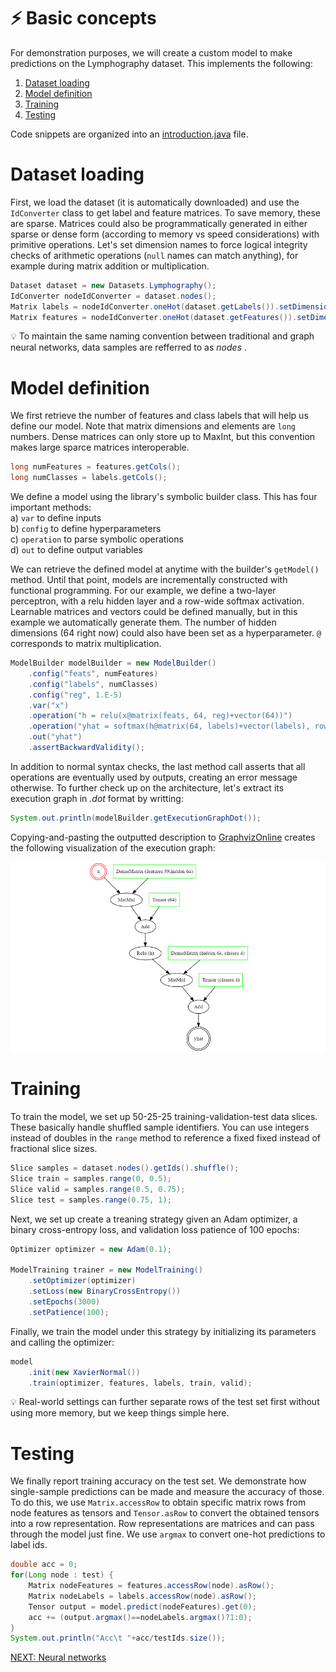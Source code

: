 # :zap: Basic concepts

For demonstration purposes, we will create a custom model to make predictions 
on the Lymphography dataset. This implements the following:

1. [Dataset loading](#dataset-loading)
2. [Model definition](#model-definition)
3. [Training](#training)
4. [Testing](#testing)

Code snippets are organized into an [introduction.java](../JGNN/src/examples/Introduction.java) file.

# Dataset loading
First, we load the dataset (it is automatically downloaded) and use the `IdConverter` class
to get label and feature matrices. To save memory, these are sparse. 
Matrices could also be programmatically generated in either sparse or dense form (according 
to memory vs speed considerations) with primitive operations.
Let's set dimension names to force logical integrity checks of arithmetic operations
(`null` names can match anything), for example during matrix addition or multiplication.

```java
Dataset dataset = new Datasets.Lymphography();
IdConverter nodeIdConverter = dataset.nodes();
Matrix labels = nodeIdConverter.oneHot(dataset.getLabels()).setDimensionName("samples", "classes");
Matrix features = nodeIdConverter.oneHot(dataset.getFeatures()).setDimensionName("samples", "features");
```

:bulb: To maintain the same naming convention between traditional and graph neural networks, 
data samples are refferred to as *nodes* .

# Model definition
We first retrieve the number of features and class labels that will help us define our model. Note 
that matrix dimensions and elements are `long` numbers. Dense matrices can only
store up to MaxInt, but this convention makes large sparce matrices interoperable.

```java
long numFeatures = features.getCols();
long numClasses = labels.getCols();
```

We define a model using the library's symbolic builder class. This
has four important methods: 
<br>a) `var` to define inputs
<br>b) `config` to define hyperparameters
<br>c) `operation` to parse symbolic operations
<br>d) `out` to define output variables

We can retrieve the defined model at anytime with the builder's `getModel()` method. 
Until that point, models are incrementally constructed with functional programming.
For our example, we define a two-layer perceptron, with a relu hidden layer and 
a row-wide softmax activation. Learnable matrices and vectors could be defined manually,
but in this example we automatically generate them. The number of
hidden dimensions (64 right now) could also have been set as a hyperparameter. 
`@` corresponds to matrix multiplication.

```java
ModelBuilder modelBuilder = new ModelBuilder()
	.config("feats", numFeatures)
	.config("labels", numClasses)
	.config("reg", 1.E-5)
	.var("x")
	.operation("h = relu(x@matrix(feats, 64, reg)+vector(64))")
	.operation("yhat = softmax(h@matrix(64, labels)+vector(labels), row)")
	.out("yhat")
	.assertBackwardValidity();
```

In addition to normal syntax checks, the last method call asserts that all operations
are eventually used by outputs, creating an error message otherwise. 
To further check up on the architecture, let's extract its execution graph in *.dot* format
by writting:

```java
System.out.println(modelBuilder.getExecutionGraphDot());
```

Copying-and-pasting the outputted description to [GraphvizOnline](https://dreampuf.github.io/GraphvizOnline/) creates the following visualization
of the execution graph:

![Example execution graph](graphviz.png)

# Training
To train the model, we set up 50-25-25 training-validation-test data slices.
These basically handle shuffled sample identifiers. You can use integers instead of
doubles in the `range` method to reference a fixed fixed instead of fractional slice sizes.

```java
Slice samples = dataset.nodes().getIds().shuffle();
Slice train = samples.range(0, 0.5);
Slice valid = samples.range(0.5, 0.75);
Slice test = samples.range(0.75, 1);
```

Next, we set up create a treaning strategy given an Adam optimizer, 
a binary cross-entropy loss, and validation loss patience of 100 epochs:


```java
Optimizer optimizer = new Adam(0.1);

ModelTraining trainer = new ModelTraining()
	.setOptimizer(optimizer)
	.setLoss(new BinaryCrossEntropy())
	.setEpochs(3000)
	.setPatience(100);
```

Finally, we train the model under this strategy by initializing its parameters 
and calling the optimizer:

```java
model
	.init(new XavierNormal())
	.train(optimizer, features, labels, train, valid);
```

:bulb: Real-world settings can further separate rows of the test set first without using 
more memory, but we keep things simple here.


# Testing
We finally report training accuracy on the test set. We demonstrate how single-sample predictions can be
made and measure the accuracy of those. To do this, we use `Matrix.accessRow` to obtain specific matrix rows from node features as tensors and `Tensor.asRow` to convert the obtained tensors into a row representation. Row representations are matrices and can pass through the model just fine. 
We use `argmax` to convert one-hot predictions to label ids.

```java
double acc = 0;
for(Long node : test) {
	Matrix nodeFeatures = features.accessRow(node).asRow();
	Matrix nodeLabels = labels.accessRow(node).asRow();
	Tensor output = model.predict(nodeFeatures).get(0);
	acc += (output.argmax()==nodeLabels.argmax()?1:0);
}
System.out.println("Acc\t "+acc/testIds.size());
```

[NEXT: Neural networks](NN.md)